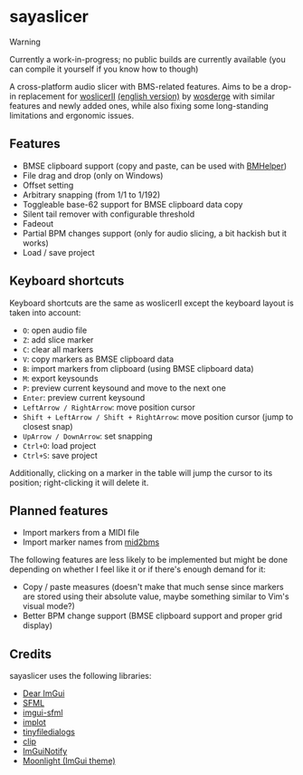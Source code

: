 # sayaslicer

> [!WARNING]
> Currently a work-in-progress; no public builds are currently available (you can compile it yourself if you know how to though)

A cross-platform audio slicer with BMS-related features. Aims to be a drop-in replacement for [woslicerII](https://cerebralmuddystream.nekokan.dyndns.info/soft/woslicerII.zip) [(english version)](https://github.com/SayakaIsBaka/woslicerII-english) by [wosderge](https://cerebralmuddystream.nekokan.dyndns.info) with similar features and newly added ones, while also fixing some long-standing limitations and ergonomic issues.

## Features
- BMSE clipboard support (copy and paste, can be used with [BMHelper](https://excln.github.io/bmhelper.html))
- File drag and drop (only on Windows)
- Offset setting
- Arbitrary snapping (from 1/1 to 1/192)
- Toggleable base-62 support for BMSE clipboard data copy
- Silent tail remover with configurable threshold
- Fadeout
- Partial BPM changes support (only for audio slicing, a bit hackish but it works)
- Load / save project

## Keyboard shortcuts
Keyboard shortcuts are the same as woslicerII except the keyboard layout is taken into account:
- `O`: open audio file
- `Z`: add slice marker
- `C`: clear all markers
- `V`: copy markers as BMSE clipboard data
- `B`: import markers from clipboard (using BMSE clipboard data)
- `M`: export keysounds
- `P`: preview current keysound and move to the next one
- `Enter`: preview current keysound
- `LeftArrow / RightArrow`: move position cursor
- `Shift + LeftArrow / Shift + RightArrow`: move position cursor (jump to closest snap)
- `UpArrow / DownArrow`: set snapping
- `Ctrl+O`: load project
- `Ctrl+S`: save project

Additionally, clicking on a marker in the table will jump the cursor to its position; right-clicking it will delete it.

## Planned features
- Import markers from a MIDI file
- Import marker names from [mid2bms](https://mid2bms.net)

The following features are less likely to be implemented but might be done depending on whether I feel like it or if there's enough demand for it:
- Copy / paste measures (doesn't make that much sense since markers are stored using their absolute value, maybe something similar to Vim's visual mode?)
- Better BPM change support (BMSE clipboard support and proper grid display)

## Credits
sayaslicer uses the following libraries:
- [Dear ImGui](https://github.com/ocornut/imgui)
- [SFML](https://github.com/SFML/SFML)
- [imgui-sfml](https://github.com/SFML/imgui-sfml)
- [implot](https://github.com/epezent/implot)
- [tinyfiledialogs](https://sourceforge.net/projects/tinyfiledialogs/)
- [clip](https://github.com/dacap/clip)
- [ImGuiNotify](https://github.com/TyomaVader/ImGuiNotify)
- [Moonlight (ImGui theme)](https://github.com/Madam-Herta/Moonlight/)
